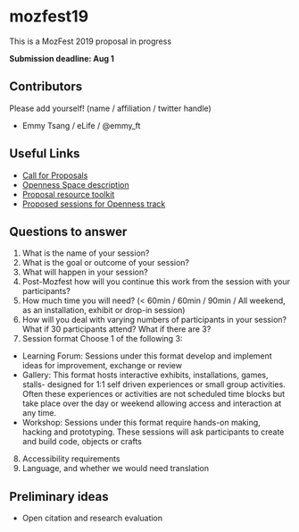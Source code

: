 # mozfest19
This is a MozFest 2019 proposal in progress

**Submission deadline: Aug 1**

## Contributors
Please add yourself! (name / affiliation / twitter handle)
* Emmy Tsang / eLife / @emmy_ft

## Useful Links
* [Call for Proposals](https://www.mozillafestival.org/en/proposals/)
* [Openness Space description](https://www.mozillafestival.org/en/spaces/openness/)
* [Proposal resource toolkit](https://www.mozillafestival.org/documents/21/mozfest-2019-session-proposal-guide.pdf)
* [Proposed sessions for Openness track](https://public.zenkit.com/collections/Mh_HcRV99/views/8w_cMlF4v?hide=views,workspaceLists,listName)

## Questions to answer
1. What is the name of your session? 
2. What is the goal or outcome of your session?
3. What will happen in your session?
4. Post-Mozfest how will you continue this work from the session with your participants?
5. How much time you will need? (< 60min / 60min / 90min / All weekend, as an installation, exhibit or drop-in session)
6. How will you deal with varying numbers of participants in your session? What if 30 participants attend? What if there are 3?
7. Session format
   Choose 1 of the following 3:

  * Learning Forum: Sessions under this format develop and implement ideas for improvement, exchange or review
  * Gallery: This format hosts interactive exhibits, installations, games, stalls- designed for 1:1 self driven experiences or small group activities. Often these experiences or activities are not scheduled time blocks but take place over the day or weekend allowing access and interaction at any time.
  * Workshop: Sessions under this format require hands-on making, hacking and prototyping. These sessions will ask participants to create and build code, objects or crafts

8. Accessibility requirements
9. Language, and whether we would need translation

## Preliminary ideas
* Open citation and research evaluation
